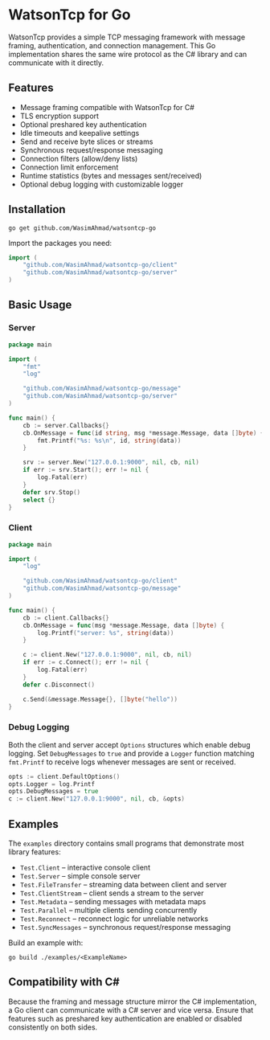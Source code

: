 # WatsonTcp for Go

WatsonTcp provides a simple TCP messaging framework with message framing,
authentication, and connection management. This Go implementation shares the
same wire protocol as the C# library and can communicate with it directly.

## Features

- Message framing compatible with WatsonTcp for C#
- TLS encryption support
- Optional preshared key authentication
- Idle timeouts and keepalive settings
- Send and receive byte slices or streams
- Synchronous request/response messaging
- Connection filters (allow/deny lists)
- Connection limit enforcement
- Runtime statistics (bytes and messages sent/received)
- Optional debug logging with customizable logger

## Installation

```
go get github.com/WasimAhmad/watsontcp-go
```

Import the packages you need:

```go
import (
    "github.com/WasimAhmad/watsontcp-go/client"
    "github.com/WasimAhmad/watsontcp-go/server"
)
```

## Basic Usage

### Server
```go
package main

import (
    "fmt"
    "log"

    "github.com/WasimAhmad/watsontcp-go/message"
    "github.com/WasimAhmad/watsontcp-go/server"
)

func main() {
    cb := server.Callbacks{}
    cb.OnMessage = func(id string, msg *message.Message, data []byte) {
        fmt.Printf("%s: %s\n", id, string(data))
    }

    srv := server.New("127.0.0.1:9000", nil, cb, nil)
    if err := srv.Start(); err != nil {
        log.Fatal(err)
    }
    defer srv.Stop()
    select {}
}
```

### Client
```go
package main

import (
    "log"

    "github.com/WasimAhmad/watsontcp-go/client"
    "github.com/WasimAhmad/watsontcp-go/message"
)

func main() {
    cb := client.Callbacks{}
    cb.OnMessage = func(msg *message.Message, data []byte) {
        log.Printf("server: %s", string(data))
    }

    c := client.New("127.0.0.1:9000", nil, cb, nil)
    if err := c.Connect(); err != nil {
        log.Fatal(err)
    }
    defer c.Disconnect()

    c.Send(&message.Message{}, []byte("hello"))
}
```

### Debug Logging

Both the client and server accept `Options` structures which enable debug
logging. Set `DebugMessages` to `true` and provide a `Logger` function matching
`fmt.Printf` to receive logs whenever messages are sent or received.

```go
opts := client.DefaultOptions()
opts.Logger = log.Printf
opts.DebugMessages = true
c := client.New("127.0.0.1:9000", nil, cb, &opts)
```

## Examples

The `examples` directory contains small programs that demonstrate most
library features:

- `Test.Client` – interactive console client
- `Test.Server` – simple console server
- `Test.FileTransfer` – streaming data between client and server
- `Test.ClientStream` – client sends a stream to the server
- `Test.Metadata` – sending messages with metadata maps
- `Test.Parallel` – multiple clients sending concurrently
- `Test.Reconnect` – reconnect logic for unreliable networks
- `Test.SyncMessages` – synchronous request/response messaging

Build an example with:

```
go build ./examples/<ExampleName>
```

## Compatibility with C#

Because the framing and message structure mirror the C# implementation, a Go
client can communicate with a C# server and vice versa. Ensure that features
such as preshared key authentication are enabled or disabled consistently on
both sides.

